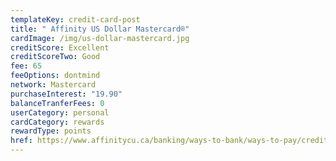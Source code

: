 ```yaml
---
templateKey: credit-card-post
title: " Affinity US Dollar Mastercard®"
cardImage: /img/us-dollar-mastercard.jpg
creditScore: Excellent
creditScoreTwo: Good
fee: 65
feeOptions: dontmind
network: Mastercard
purchaseInterest: "19.90"
balanceTranferFees: 0
userCategory: personal
cardCategory: rewards
rewardType: points
href: https://www.affinitycu.ca/banking/ways-to-bank/ways-to-pay/credit-cards/personal-credit-cards
---
```

